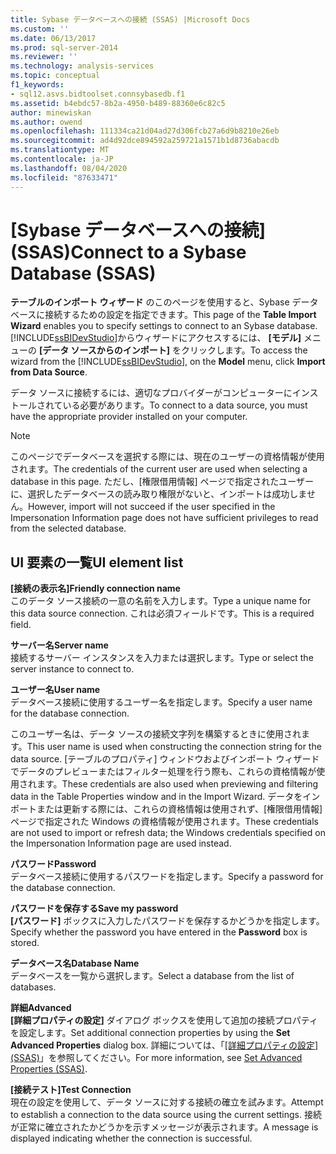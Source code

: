 ```yaml
---
title: Sybase データベースへの接続 (SSAS) |Microsoft Docs
ms.custom: ''
ms.date: 06/13/2017
ms.prod: sql-server-2014
ms.reviewer: ''
ms.technology: analysis-services
ms.topic: conceptual
f1_keywords:
- sql12.asvs.bidtoolset.connsybasedb.f1
ms.assetid: b4ebdc57-8b2a-4950-b489-88360e6c82c5
author: minewiskan
ms.author: owend
ms.openlocfilehash: 111334ca21d04ad27d306fcb27a6d9b8210e26eb
ms.sourcegitcommit: ad4d92dce894592a259721a1571b1d8736abacdb
ms.translationtype: MT
ms.contentlocale: ja-JP
ms.lasthandoff: 08/04/2020
ms.locfileid: "87633471"
---
```

# <a name="connect-to-a-sybase-database-ssas"></a><span data-ttu-id="3a536-102">[Sybase データベースへの接続] (SSAS)</span><span class="sxs-lookup"><span data-stu-id="3a536-102">Connect to a Sybase Database (SSAS)</span></span>
  <span data-ttu-id="3a536-103">**テーブルのインポート ウィザード** のこのページを使用すると、Sybase データベースに接続するための設定を指定できます。</span><span class="sxs-lookup"><span data-stu-id="3a536-103">This page of the **Table Import Wizard** enables you to specify settings to connect to an Sybase database.</span></span> <span data-ttu-id="3a536-104">[!INCLUDE[ssBIDevStudio](../includes/ssbidevstudio-md.md)]からウィザードにアクセスするには、 **[モデル]** メニューの **[データ ソースからのインポート]** をクリックします。</span><span class="sxs-lookup"><span data-stu-id="3a536-104">To access the wizard from the [!INCLUDE[ssBIDevStudio](../includes/ssbidevstudio-md.md)], on the **Model** menu, click **Import from Data Source**.</span></span>  
  
 <span data-ttu-id="3a536-105">データ ソースに接続するには、適切なプロバイダーがコンピューターにインストールされている必要があります。</span><span class="sxs-lookup"><span data-stu-id="3a536-105">To connect to a data source, you must have the appropriate provider installed on your computer.</span></span>  
  
> [!NOTE]  
>  <span data-ttu-id="3a536-106">このページでデータベースを選択する際には、現在のユーザーの資格情報が使用されます。</span><span class="sxs-lookup"><span data-stu-id="3a536-106">The credentials of the current user are used when selecting a database in this page.</span></span> <span data-ttu-id="3a536-107">ただし、[権限借用情報] ページで指定されたユーザーに、選択したデータベースの読み取り権限がないと、インポートは成功しません。</span><span class="sxs-lookup"><span data-stu-id="3a536-107">However, import will not succeed if the user specified in the Impersonation Information page does not have sufficient privileges to read from the selected database.</span></span>  
  
## <a name="ui-element-list"></a><span data-ttu-id="3a536-108">UI 要素の一覧</span><span class="sxs-lookup"><span data-stu-id="3a536-108">UI element list</span></span>  
 <span data-ttu-id="3a536-109">**[接続の表示名]**</span><span class="sxs-lookup"><span data-stu-id="3a536-109">**Friendly connection name**</span></span>  
 <span data-ttu-id="3a536-110">このデータ ソース接続の一意の名前を入力します。</span><span class="sxs-lookup"><span data-stu-id="3a536-110">Type a unique name for this data source connection.</span></span> <span data-ttu-id="3a536-111">これは必須フィールドです。</span><span class="sxs-lookup"><span data-stu-id="3a536-111">This is a required field.</span></span>  
  
 <span data-ttu-id="3a536-112">**サーバー名**</span><span class="sxs-lookup"><span data-stu-id="3a536-112">**Server name**</span></span>  
 <span data-ttu-id="3a536-113">接続するサーバー インスタンスを入力または選択します。</span><span class="sxs-lookup"><span data-stu-id="3a536-113">Type or select the server instance to connect to.</span></span>  
  
 <span data-ttu-id="3a536-114">**ユーザー名**</span><span class="sxs-lookup"><span data-stu-id="3a536-114">**User name**</span></span>  
 <span data-ttu-id="3a536-115">データベース接続に使用するユーザー名を指定します。</span><span class="sxs-lookup"><span data-stu-id="3a536-115">Specify a user name for the database connection.</span></span>  
  
 <span data-ttu-id="3a536-116">このユーザー名は、データ ソースの接続文字列を構築するときに使用されます。</span><span class="sxs-lookup"><span data-stu-id="3a536-116">This user name is used when constructing the connection string for the data source.</span></span> <span data-ttu-id="3a536-117">[テーブルのプロパティ] ウィンドウおよびインポート ウィザードでデータのプレビューまたはフィルター処理を行う際も、これらの資格情報が使用されます。</span><span class="sxs-lookup"><span data-stu-id="3a536-117">These credentials are also used when previewing and filtering data in the Table Properties window and in the Import Wizard.</span></span> <span data-ttu-id="3a536-118">データをインポートまたは更新する際には、これらの資格情報は使用されず、[権限借用情報] ページで指定された Windows の資格情報が使用されます。</span><span class="sxs-lookup"><span data-stu-id="3a536-118">These credentials are not used to import or refresh data; the Windows credentials specified on the Impersonation Information page are used instead.</span></span>  
  
 <span data-ttu-id="3a536-119">**パスワード**</span><span class="sxs-lookup"><span data-stu-id="3a536-119">**Password**</span></span>  
 <span data-ttu-id="3a536-120">データベース接続に使用するパスワードを指定します。</span><span class="sxs-lookup"><span data-stu-id="3a536-120">Specify a password for the database connection.</span></span>  
  
 <span data-ttu-id="3a536-121">**パスワードを保存する**</span><span class="sxs-lookup"><span data-stu-id="3a536-121">**Save my password**</span></span>  
 <span data-ttu-id="3a536-122">**[パスワード]** ボックスに入力したパスワードを保存するかどうかを指定します。</span><span class="sxs-lookup"><span data-stu-id="3a536-122">Specify whether the password you have entered in the **Password** box is stored.</span></span>  
  
 <span data-ttu-id="3a536-123">**データベース名**</span><span class="sxs-lookup"><span data-stu-id="3a536-123">**Database Name**</span></span>  
 <span data-ttu-id="3a536-124">データベースを一覧から選択します。</span><span class="sxs-lookup"><span data-stu-id="3a536-124">Select a database from the list of databases.</span></span>  
  
 <span data-ttu-id="3a536-125">**詳細**</span><span class="sxs-lookup"><span data-stu-id="3a536-125">**Advanced**</span></span>  
 <span data-ttu-id="3a536-126">**[詳細プロパティの設定]** ダイアログ ボックスを使用して追加の接続プロパティを設定します。</span><span class="sxs-lookup"><span data-stu-id="3a536-126">Set additional connection properties by using the **Set Advanced Properties** dialog box.</span></span> <span data-ttu-id="3a536-127">詳細については、「[[詳細プロパティの設定] (SSAS)](set-advanced-properties-ssas.md)」を参照してください。</span><span class="sxs-lookup"><span data-stu-id="3a536-127">For more information, see [Set Advanced Properties &#40;SSAS&#41;](set-advanced-properties-ssas.md).</span></span>  
  
 <span data-ttu-id="3a536-128">**[接続テスト]**</span><span class="sxs-lookup"><span data-stu-id="3a536-128">**Test Connection**</span></span>  
 <span data-ttu-id="3a536-129">現在の設定を使用して、データ ソースに対する接続の確立を試みます。</span><span class="sxs-lookup"><span data-stu-id="3a536-129">Attempt to establish a connection to the data source using the current settings.</span></span> <span data-ttu-id="3a536-130">接続が正常に確立されたかどうかを示すメッセージが表示されます。</span><span class="sxs-lookup"><span data-stu-id="3a536-130">A message is displayed indicating whether the connection is successful.</span></span>  
  
  
